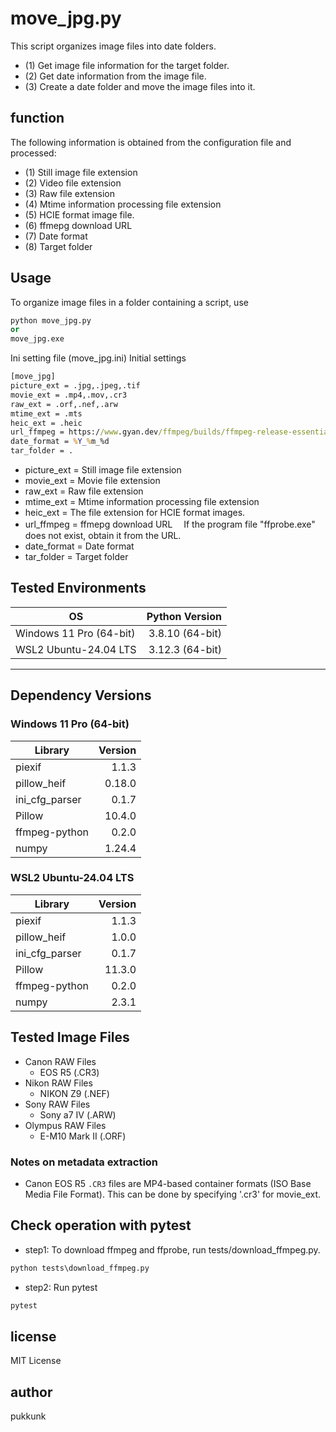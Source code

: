 # move_jpg.py

This script organizes image files into date folders.
- (1) Get image file information for the target folder.
- (2) Get date information from the image file.
- (3) Create a date folder and move the image files into it.

## function
The following information is obtained from the configuration file and processed:
- (1) Still image file extension
- (2) Video file extension
- (3) Raw file extension
- (4) Mtime information processing file extension
- (5) HCIE format image file.
- (6) ffmepg download URL
- (7) Date format
- (8) Target folder

## Usage

To organize image files in a folder containing a script, use
```python
python move_jpg.py
or
move_jpg.exe
```

Ini setting file (move_jpg.ini)
Initial settings
```cmd
[move_jpg]
picture_ext = .jpg,.jpeg,.tif
movie_ext = .mp4,.mov,.cr3
raw_ext = .orf,.nef,.arw
mtime_ext = .mts
heic_ext = .heic
url_ffmpeg = https://www.gyan.dev/ffmpeg/builds/ffmpeg-release-essentials.zip
date_format = %Y_%m_%d
tar_folder = .
```

- picture_ext = Still image file extension
- movie_ext = Movie file extension
- raw_ext = Raw file extension
- mtime_ext = Mtime information processing file extension
- heic_ext = The file extension for HCIE format images.
- url_ffmpeg = ffmepg download URL
　If the program file "ffprobe.exe" does not exist, obtain it from the URL.
- date_format = Date format
- tar_folder = Target folder

## Tested Environments

| OS                    | Python Version   |
|----------------------|-----------------:|
| Windows 11 Pro (64-bit) | 3.8.10 (64-bit) |
| WSL2 Ubuntu-24.04 LTS  | 3.12.3 (64-bit) |

---

## Dependency Versions

### Windows 11 Pro (64-bit)
| Library          | Version  |
|------------------|--------:|
| piexif           | 1.1.3   |
| pillow_heif      | 0.18.0  |
| ini_cfg_parser   | 0.1.7   |
| Pillow           | 10.4.0  |
| ffmpeg-python    | 0.2.0   |
| numpy            | 1.24.4  |

### WSL2 Ubuntu-24.04 LTS
| Library          | Version  |
|------------------|--------:|
| piexif           | 1.1.3   |
| pillow_heif      | 1.0.0   |
| ini_cfg_parser   | 0.1.7   |
| Pillow           | 11.3.0  |
| ffmpeg-python    | 0.2.0   |
| numpy            | 2.3.1   |

## Tested Image Files
  - Canon RAW Files
    - EOS R5 (.CR3)
  - Nikon RAW Files
    - NIKON Z9 (.NEF)
  - Sony RAW Files
    - Sony a7 IV (.ARW)
  - Olympus RAW Files
    - E-M10 Mark II (.ORF)

### Notes on metadata extraction
- Canon EOS R5 `.CR3` files are MP4-based container formats (ISO Base Media File Format). This can be done by specifying '.cr3' for movie_ext.

## Check operation with pytest
- step1: To download ffmpeg and ffprobe, run tests/download_ffmpeg.py.
```python
python tests\download_ffmpeg.py
```
- step2: Run pytest
```python
pytest
```

## license
MIT License

## author
pukkunk
